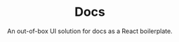 <h1 align="center">Docs</h1>

<div align="center">

An out-of-box UI solution for docs as a React boilerplate.

</div>

